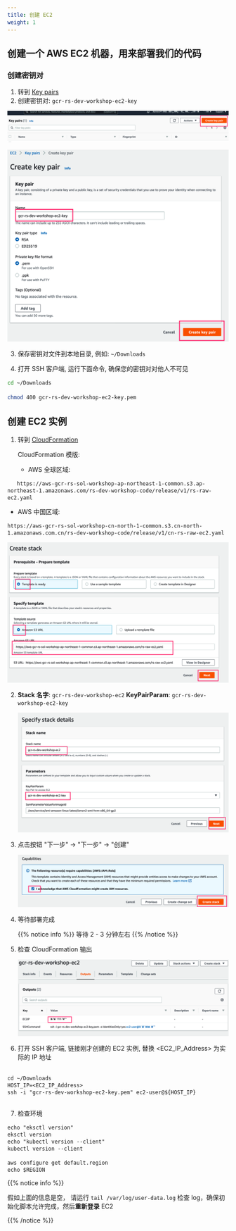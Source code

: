 ```yaml
---
title: 创建 EC2
weight: 1
---
```


## 创建一个 AWS EC2 机器，用来部署我们的代码

### 创建密钥对

1. 转到 [Key pairs](https://ap-northeast-2.console.aws.amazon.com/ec2/v2/home?region=ap-northeast-2#KeyPairs:)
2. 创建密钥对: `gcr-rs-dev-workshop-ec2-key` 

  ![Key pairs](/images/ec2-key-pair.png)

  ![Create key pair](/images/ec2-key-pair-name.png)
   
3. 保存密钥对文件到本地目录, 例如: `~/Downloads`

4. 打开 SSH 客户端, 运行下面命令, 确保您的密钥对对他人不可见
```sh
cd ~/Downloads

chmod 400 gcr-rs-dev-workshop-ec2-key.pem

```

## 创建 EC2 实例

1. 转到 [CloudFormation](https://ap-northeast-1.console.aws.amazon.com/cloudformation/home?region=ap-northeast-1#/stacks/create/template)

   CloudFormation 模版:

   - AWS 全球区域:
```   
   https://aws-gcr-rs-sol-workshop-ap-northeast-1-common.s3.ap-northeast-1.amazonaws.com/rs-dev-workshop-code/release/v1/rs-raw-ec2.yaml
```

   - AWS 中国区域:
``` 
https://aws-gcr-rs-sol-workshop-cn-north-1-common.s3.cn-north-1.amazonaws.com.cn/rs-dev-workshop-code/release/v1/cn-rs-raw-ec2.yaml
```

   ![EC2 CloudFormation ](/images/ec2-cf-s3url.png)

2. **Stack 名字**: `gcr-rs-dev-workshop-ec2`
   **KeyPairParam**: `gcr-rs-dev-workshop-ec2-key`
   
   ![EC2 CloudFormation Stack ](/images/ec2-cf-stackname.png)

3. 点击按钮 "下一步" -> "下一步" -> "创建"
  
   ![EC2 CloudFormation Create ](/images/ec2-cf-create.png)

4. 等待部署完成
   
   {{% notice info %}}
   等待 2 - 3 分钟左右
   {{% /notice %}}

5. 检查 CloudFormation 输出

   ![EC2 CloudFormation Output ](/images/ec2-cf-output.png)

6. 打开 SSH 客户端, 链接刚才创建的 EC2 实例, 替换 <EC2_IP_Address> 为实际的 IP 地址
```shell

cd ~/Downloads
HOST_IP=<EC2_IP_Address>
ssh -i "gcr-rs-dev-workshop-ec2-key.pem" ec2-user@${HOST_IP}


```
7. 检查环境
```shell
echo "eksctl version"
eksctl version
echo "kubectl version --client"
kubectl version --client

aws configure get default.region
echo $REGION
```

{{% notice info %}}
   
假如上面的信息是空， 请运行 `tail /var/log/user-data.log` 检查 log，确保初始化脚本允许完成，然后**重新登录** EC2

{{% /notice %}}